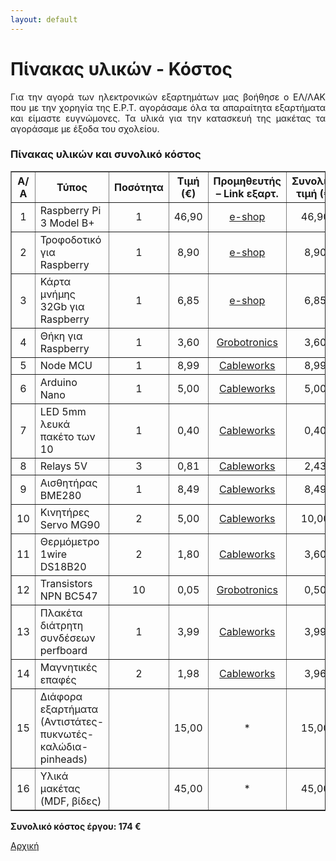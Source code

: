 ```yaml
---
layout: default
---
```

<div style="text-align: justify;">
 <h1>Πίνακας υλικών - Κόστος</h1>
 <p>Για την αγορά των ηλεκτρονικών εξαρτημάτων μας βοήθησε ο ΕΛ/ΛΑΚ που με την χορηγία της Ε.Ρ.Τ. αγοράσαμε όλα τα απαραίτητα εξαρτήματα και είμαστε ευγνώμονες. Τα υλικά για την κατασκευή της μακέτας τα αγοράσαμε με έξοδα του σχολείου.</p>
<h3>Πίνακας υλικών και συνολικό κόστος</h3>
<table border="1">
<thead>
<tr>
<th align="center">Α/Α</th>
<th>Τύπος</th>
<th align="center">Ποσότητα</th>
<th align="center">Τιμή (€)</th>
<th align="center">Προμηθευτής &#8211; Link εξαρτ.</th>
<th align="center">Συνολική τιμή (€)</th>
</tr>
</thead>
<tbody>
<tr>
<td align="center">1</td>
<td>Raspberry Pi 3 Model B+</td>
<td align="center">1</td>
<td align="center">46,90</td>
<td align="center"><a href="https://www.e-shop.gr/modmypi-mmp-1153-raspberry-pi-3-model-b--p-PER.818063" rel="nofollow" target="new">e-shop</a></td>
<td align="center">46,90</td>
</tr>
<tr>
<td align="center">2</td>
<td>Τροφοδοτικό για Raspberry</td>
<td align="center">1</td>
<td align="center">8,90</td>
<td align="center"><a href="https://www.e-shop.gr/raspberry-pi-3-official-power-supply-uk-and-eu-51v-25a-black-p-PER.817963" rel="nofollow" target="new">e-shop</a></td>
<td align="center">8,90</td>
</tr>
<tr>
<td align="center">3</td>
<td>Κάρτα μνήμης 32Gb για Raspberry</td>
<td align="center">1</td>
<td align="center">6,85</td>
<td align="center"><a href="https://www.e-shop.gr/samsung-mb-mc32ga-eu-evo-plus-32gb-micro-sdhc-u1-class-10-adapter-p-PER.577044" rel="nofollow" target="new">e-shop</a></td>
<td align="center">6,85</td>
</tr>
<tr>
<td align="center">4</td>
<td>Θήκη για Raspberry</td>
<td align="center">1</td>
<td align="center">3,60</td>
<td align="center"><a href="https://grobotronics.com/raspberry-pi-2-3-square-case-transparent.html" rel="nofollow" target="new">Grobotronics</a></td>
<td align="center">3,60</td>
</tr>
<tr>
<td align="center">5</td>
<td>Node MCU</td>
<td align="center">1</td>
<td align="center">8,99</td>
<td align="center"><a href="https://www.cableworks.gr/ilektronika/arduino-and-microcontrollers/microcontrollers/esp8266/esp8266-nodemcu-with-cp2102-wifi-internet-development-board/" rel="nofollow" target="new">Cableworks</a></td>
<td align="center">8,99</td>
</tr>
<tr>
<td align="center">6</td>
<td>Arduino Nano</td>
<td align="center">1</td>
<td align="center">5,00</td>
<td align="center"><a href="https://www.cableworks.gr/ilektronika/arduino-and-microcontrollers/microcontrollers/compatible-boards/arduino-nano-v3.0-w-atmega328p-with-mini-usb-cable-unsoldered/" rel="nofollow" target="new">Cableworks</a></td>
<td align="center">5,00</td>
</tr>
<tr>
<td align="center">7</td>
<td>LED 5mm λευκά πακέτο των 10</td>
<td align="center">1</td>
<td align="center">0,40</td>
<td align="center"><a href="https://www.cableworks.gr/ilektronika/arduino-and-microcontrollers/components-and-ic/leds/5mm/10pcs-super-bright-5mm-white-leds/" rel="nofollow" target="new">Cableworks</a></td>
<td align="center">0,40</td>
</tr>
<tr>
<td align="center">8</td>
<td>Relays 5V</td>
<td align="center">3</td>
<td align="center">0,81</td>
<td align="center"><a href="https://www.cableworks.gr/ilektronika/arduino-and-microcontrollers/components-and-ic/songle-relay-5v-5-pin-for-arduino-srd-05vdc-sl-c/" rel="nofollow" target="new">Cableworks</a></td>
<td align="center">2,43</td>
</tr>
<tr>
<td align="center">9</td>
<td>Αισθητήρας BME280</td>
<td align="center">1</td>
<td align="center">8,49</td>
<td align="center"><a href="https://www.cableworks.gr/ilektronika/arduino-and-microcontrollers/sensors/temperature/bme280-high-precision-barometric-pressure-and-humidity-sensor-for-arduino-gy-bme280-3.3/" rel="nofollow" target="new">Cableworks</a></td>
<td align="center">8,49</td>
</tr>
<tr>
<td align="center">10</td>
<td>Κινητήρες Servo MG90</td>
<td align="center">2</td>
<td align="center">5,00</td>
<td align="center"><a href="https://www.cableworks.gr/ilektronika/arduino-and-microcontrollers/motors/servo/mg90s-micro-metal-gear-9g-servo-for-arduino-rc-180-degrees/" rel="nofollow" target="new">Cableworks</a></td>
<td align="center">10,00</td>
</tr>
<tr>
<td align="center">11</td>
<td>Θερμόμετρο 1wire DS18B20</td>
<td align="center">2</td>
<td align="center">1,80</td>
<td align="center"><a href="https://www.cableworks.gr/ilektronika/arduino-and-microcontrollers/sensors/temperature/ds18b20-18b20-to-92-thermometer-temperature-sensor-for-arduino-dallas/" rel="nofollow" target="new">Cableworks</a></td>
<td align="center">3,60</td>
</tr>
<tr>
<td align="center">12</td>
<td>Transistors NPN BC547</td>
<td align="center">10</td>
<td align="center">0,05</td>
<td align="center"><a href="https://grobotronics.com/transistor-npn-50v-0.1a-bc547.html" rel="nofollow" target="new">Grobotronics</a></td>
<td align="center">0,50</td>
</tr>
<tr>
<td align="center">13</td>
<td>Πλακέτα διάτρητη συνδέσεων perfboard</td>
<td align="center">1</td>
<td align="center">3,99</td>
<td align="center"><a href="https://www.cableworks.gr/ilektronika/arduino-and-microcontrollers/prototyping/pcb/prototype-12x18cm-pcb-double-side-bread-board-fr4/" rel="nofollow" target="new">Cableworks</a></td>
<td align="center">3,99</td>
</tr>
<tr>
<td align="center">14</td>
<td>Μαγνητικές επαφές</td>
<td align="center">2</td>
<td align="center">1,98</td>
<td align="center"><a href="https://www.cableworks.gr/systimata-asfaleias/synagermoi/magnitikes-epafes/aleph-1561g-gray/" rel="nofollow" target="new">Cableworks</a></td>
<td align="center">3,96</td>
</tr>
<tr>
<td align="center">15</td>
<td>Διάφορα εξαρτήματα (Αντιστάτες-πυκνωτές-καλώδια-pinheads)</td>
<td align="center"></td>
<td align="center">15,00</td>
<td align="center">*</td>
<td align="center">15,00</td>
</tr>
<tr>
<td align="center">16</td>
<td>Υλικά μακέτας (MDF, βίδες)</td>
<td align="center"></td>
<td align="center">45,00</td>
<td align="center">*</td>
<td align="center">45,00</td>
</tr>
</tbody>
</table>
<p><strong>Συνολικό κόστος έργου: 174 €</strong></p>

 <a href="./index.html">Αρχική</a>
</div>
